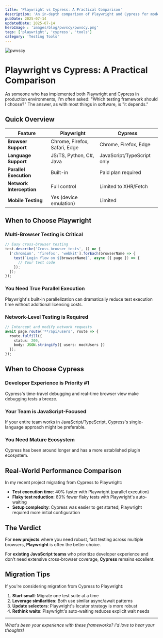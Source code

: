 ```yaml
---
title: 'Playwright vs Cypress: A Practical Comparison'
description: 'An in-depth comparison of Playwright and Cypress for modern web testing, based on real-world project experience.'
pubDate: 2025-07-14
updatedDate: 2025-07-14 
heroImage : 'images/blog/pwvscy/pwvscy.png'
tags: ['playwright', 'cypress', 'tools']
category: 'Testing Tools'
---
```


![pwvscy](/images/blog/pwvscy/pwvscy.png)
# Playwright vs Cypress: A Practical Comparison

As someone who has implemented both Playwright and Cypress in production environments, I'm often asked: "Which testing framework should I choose?" The answer, as with most things in software, is "it depends."

## Quick Overview

| Feature | Playwright | Cypress |
|---------|------------|---------|
| **Browser Support** | Chrome, Firefox, Safari, Edge | Chrome, Firefox, Edge |
| **Language Support** | JS/TS, Python, C#, Java | JavaScript/TypeScript only |
| **Parallel Execution** | Built-in | Paid plan required |
| **Network Interception** | Full control | Limited to XHR/Fetch |
| **Mobile Testing** | Yes (device emulation) | Limited |

## When to Choose Playwright

### Multi-Browser Testing is Critical
```typescript
// Easy cross-browser testing
test.describe('Cross-browser tests', () => {
  ['chromium', 'firefox', 'webkit'].forEach(browserName => {
    test(`Login flow on ${browserName}`, async ({ page }) => {
      // Your test code
    });
  });
});
```

### You Need True Parallel Execution
Playwright's built-in parallelization can dramatically reduce test execution time without additional licensing costs.

### Network-Level Testing is Required
```typescript
// Intercept and modify network requests
await page.route('**/api/users', route => {
  route.fulfill({
    status: 200,
    body: JSON.stringify({ users: mockUsers })
  });
});
```

## When to Choose Cypress

### Developer Experience is Priority #1
Cypress's time-travel debugging and real-time browser view make debugging tests a breeze.

### Your Team is JavaScript-Focused
If your entire team works in JavaScript/TypeScript, Cypress's single-language approach might be preferable.

### You Need Mature Ecosystem
Cypress has been around longer and has a more established plugin ecosystem.

## Real-World Performance Comparison

In my recent project migrating from Cypress to Playwright:

- **Test execution time**: 40% faster with Playwright (parallel execution)
- **Flaky test reduction**: 60% fewer flaky tests with Playwright's auto-waiting
- **Setup complexity**: Cypress was easier to get started, Playwright required more initial configuration

## The Verdict

For **new projects** where you need robust, fast testing across multiple browsers, **Playwright** is often the better choice.

For **existing JavaScript teams** who prioritize developer experience and don't need extensive cross-browser coverage, **Cypress** remains excellent.

## Migration Tips

If you're considering migration from Cypress to Playwright:

1. **Start small**: Migrate one test suite at a time
2. **Leverage similarities**: Both use similar async/await patterns
3. **Update selectors**: Playwright's locator strategy is more robust
4. **Rethink waits**: Playwright's auto-waiting reduces explicit wait needs

---

*What's been your experience with these frameworks? I'd love to hear your thoughts!*